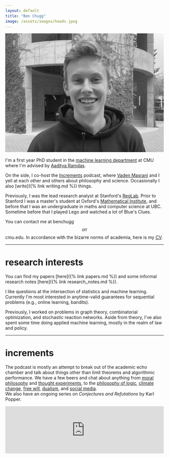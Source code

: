 ```yaml
---
layout: default
title: "Ben Chugg"
image: /assets/images/heads.jpeg
---
```


<img id='headerim' src="/assets/images/lawme.jpg">

I'm a first year PhD student in the [machine learning department](https://www.ml.cmu.edu/) at CMU where I'm advised by [Aaditya Ramdas](https://www.stat.cmu.edu/~aramdas/). 

On the side, I co-host the <a href="https://www.incrementspodcast.com/" ref='nofollow'>Increments</a> podcast, where <a href="https://vmasrani.github.io/">Vaden Masrani</a> and I yell at each other and others about philosophy and science. Occasionally I also [write]({% link writing.md %}) things. 

Previously, I was the lead research analyst at Stanford's [RegLab](https://reglab.stanford.edu/). Prior to Stanford I was a master's student at Oxford's [Mathematical Institute](https://www.maths.ox.ac.uk/), and before that I was an undergraduate in maths and computer science at UBC. Sometime before that I played Lego and watched a lot of Blue's Clues. 


You can contact me at benchugg $$\alpha\tau$$ cmu.edu. In accordance with the bizarre norms of academia, here is my [CV](assets/files/cv.pdf). 

--- 


# research interests

You can find my papers [here]({% link papers.md %}) and some informal research notes [here]({% link research_notes.md %}). 

I like questions at the intersection of statistics and machine learning. 
Currently I'm most interested in anytime-valid guarantees for sequential problems (e.g., online learning, bandits). 

Previously, I worked on problems in graph theory, combinatorial optimization, and stochastic reaction networks. Aside from theory, I've also spent some time doing applied machine learning, mostly in the realm of law and policy. 

---

# increments
The podcast is mostly an attempt to break out of the academic echo chamber and talk about things other than limit theorems and algorithmic performance. We have a few beers and chat about anything from <a href="https://www.incrementspodcast.com/26" rel='nofollow'>moral philosophy</a>  and <a href="https://www.incrementspodcast.com/22" rel='nofollow'>thought experiments</a>, to the <a href="https://www.incrementspodcast.com/28" rel='nofollow'>philosophy of logic</a>, <a href="https://www.incrementspodcast.com/32" rel='nofollow'>climate change</a>, <a href="https://www.incrementspodcast.com/23" rel='nofollow'>free will</a>, <a href="https://www.incrementspodcast.com/24" rel='nofollow'>dualism</a>, and <a href="https://www.incrementspodcast.com/15" rel='nofollow'>social media</a>.  
We also have an ongoing series on <em>Conjectures and Refutations</em> by Karl Popper.


<iframe src="https://player.fireside.fm/v2/AlCT9XAu/latest?theme=light"
width="100%" frameborder="0" scrolling="no"></iframe>  

